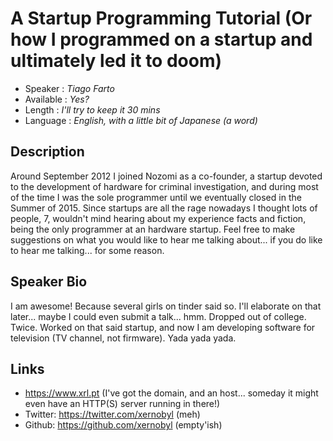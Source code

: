 A Startup Programming Tutorial (Or how I programmed on a startup and ultimately led it to doom)
===============================================================================================

* Speaker   : *Tiago Farto*
* Available : *Yes?* 
* Length    : *I'll try to keep it 30 mins*
* Language  : *English, with a little bit of Japanese (a word)*

Description
-----------

Around September 2012 I joined Nozomi as a co-founder, a startup devoted to the development of hardware for criminal investigation, and during most of the time I was the sole programmer until we eventually closed in the Summer of 2015.
Since startups are all the rage nowadays I thought lots of people, 7, wouldn't mind hearing about my experience facts and fiction, being the only programmer at an hardware startup. Feel free to make suggestions on what you would like to hear me talking about... if you do like to hear me talking... for some reason.

Speaker Bio
-----------

I am awesome! Because several girls on tinder said so. I'll elaborate on that later... maybe I could even submit a talk... hmm.
Dropped out of college. Twice. Worked on that said startup, and now I am developing software for television (TV channel, not firmware). Yada yada yada.

Links
-----

* https://www.xrl.pt (I've got the domain, and an host... someday it might even have an HTTP(S) server running in there!)
* Twitter: https://twitter.com/xernobyl (meh)
* Github: https://github.com/xernobyl (empty'ish)
